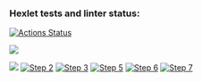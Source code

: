 ### Hexlet tests and linter status:
[![Actions Status](https://github.com/konpaa/php-project-lvl2/workflows/hexlet-check/badge.svg)](https://github.com/konpaa/php-project-lvl2/actions)

<a href="https://codeclimate.com/github/konpaa/php-project-lvl2/maintainability"><img src="https://api.codeclimate.com/v1/badges/76c614a04358d76720b2/maintainability" /></a>

<a href="https://codeclimate.com/github/konpaa/php-project-lvl2/test_coverage"><img src="https://api.codeclimate.com/v1/badges/76c614a04358d76720b2/test_coverage" /></a>
[![Step 2](https://asciinema.org/a/MDTi15mXq5FE8U79Nxnacf5Wg.svg)](https://asciinema.org/a/MDTi15mXq5FE8U79Nxnacf5Wg)
[![Step 3](https://asciinema.org/a/WqmJHEa86TO55CcSZFb9Dmpbk.png)](https://asciinema.org/a/WqmJHEa86TO55CcSZFb9Dmpbk)
[![Step 5](https://asciinema.org/a/9zFhNGGgAiY9yr1Y9vKsPsXAs.png)](https://asciinema.org/a/9zFhNGGgAiY9yr1Y9vKsPsXAs)
[![Step 6](https://asciinema.org/a/1zIX1URMfGlpa5LpkCCOrG7vZ.png)](https://asciinema.org/a/1zIX1URMfGlpa5LpkCCOrG7vZ)
[![Step 7](https://asciinema.org/a/75dvTG9uHxXYxHfFvqvj4PKjM.png)](https://asciinema.org/a/75dvTG9uHxXYxHfFvqvj4PKjM)
